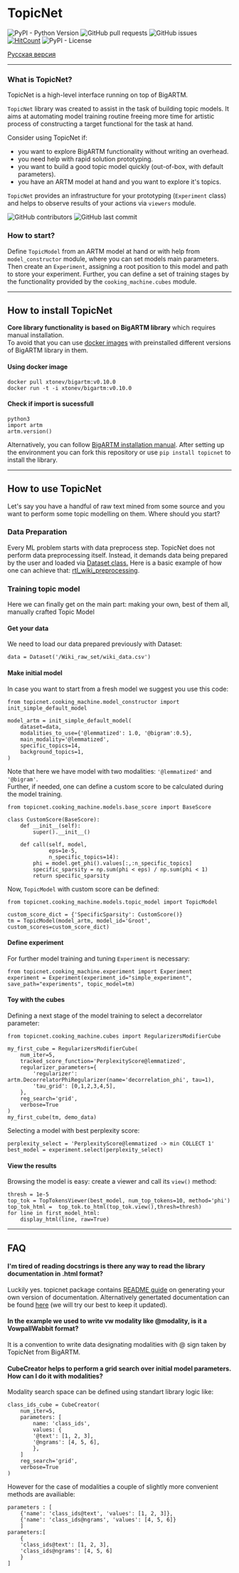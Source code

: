 # TopicNet
![PyPI - Python Version](https://img.shields.io/pypi/pyversions/TopicNet)
![GitHub pull requests](https://img.shields.io/github/issues-pr-raw/machine-intelligence-laboratory/TopicNet)
![GitHub issues](https://img.shields.io/github/issues/machine-intelligence-laboratory/TopicNet)
[![HitCount](http://hits.dwyl.io/machine-intelligence-library/machine-intelligence-library/TopicNet.svg)](http://hits.dwyl.io/machine-intelligence-library/machine-intelligence-library/TopicNet)
![PyPI - License](https://img.shields.io/pypi/l/TopicNet?color=Black)


[Русская версия](README-rus.md)

---
### What is TopicNet?
TopicNet is a high-level interface running on top of BigARTM. 

```TopicNet```  library was created to assist in the task of building topic models. It aims at automating model training routine freeing more time for artistic process of constructing a target functional for the task at hand.

Consider using TopicNet if:

* you want to explore BigARTM functionality without writing an overhead.
* you need help with rapid solution prototyping.
* you want to build a good topic model quickly (out-of-box, with default parameters).
* you have an ARTM model at hand and you want to explore it's topics.

```TopicNet``` provides an infrastructure for your prototyping (```Experiment``` class) and helps to observe results of your actions via ```viewers``` module.

![GitHub contributors](https://img.shields.io/github/contributors/machine-intelligence-laboratory/TopicNet)
![GitHub last commit](https://img.shields.io/github/last-commit/machine-intelligence-laboratory/TopicNet)
### How to start?
Define `TopicModel` from an ARTM model at hand or with help from `model_constructor` module, where you can set models main parameters. Then create an `Experiment`, assigning a root position to this model and path to store your experiment. Further, you can define a set of training stages by the functionality provided by the `cooking_machine.cubes` module.

---
## How to install TopicNet
**Core library functionality is based on BigARTM library** which requires manual installation.  
To avoid that you can use [docker images](https://hub.docker.com/r/xtonev/bigartm/tags) with preinstalled different versions of BigARTM library in them. 

#### Using docker image
```
docker pull xtonev/bigartm:v0.10.0
docker run -t -i xtonev/bigartm:v0.10.0
```
#### Check if import is sucessfull
```
python3
import artm
artm.version()
```

Alternatively, you can follow [BigARTM installation manual](https://bigartm.readthedocs.io/en/stable/installation/index.html).
After setting up the environment you can fork this repository or use ```pip install topicnet``` to install the library.  

---
## How to use TopicNet
Let's say you have a handful of raw text mined from some source and you want to perform some topic modelling on them. Where should you start? 
### Data Preparation
Every ML problem starts with data preprocess step. TopicNet does not perform data preprocessing itself. Instead, it demands data being prepared by the user and loaded via [Dataset class.](topicnet/cooking_machine/dataset.py)
Here is a basic example of how one can achieve that: [rtl_wiki_preprocessing](topicnet/demos/RTL-WIKI-PREPROCESSING.ipynb).

### Training topic model
Here we can finally get on the main part: making your own, best of them all, manually crafted Topic Model
#### Get your data
We need to load our data prepared previously with Dataset:
```
data = Dataset('/Wiki_raw_set/wiki_data.csv')
```
#### Make initial model
In case you want to start from a fresh model we suggest you use this code:
```
from topicnet.cooking_machine.model_constructor import init_simple_default_model

model_artm = init_simple_default_model(
    dataset=data,
    modalities_to_use={'@lemmatized': 1.0, '@bigram':0.5},
    main_modality='@lemmatized',
    specific_topics=14,
    background_topics=1,
)
```
Note that here we have model with two modalities: `'@lemmatized'` and `'@bigram'`.  
Further, if needed, one can define a custom score to be calculated during the model training.
```
from topicnet.cooking_machine.models.base_score import BaseScore

class CustomScore(BaseScore):
    def __init__(self):
        super().__init__()

    def call(self, model,
             eps=1e-5,
             n_specific_topics=14):
        phi = model.get_phi().values[:,:n_specific_topics]
        specific_sparsity = np.sum(phi < eps) / np.sum(phi < 1)
        return specific_sparsity
```
Now, `TopicModel` with custom score can be defined:
```
from topicnet.cooking_machine.models.topic_model import TopicModel

custom_score_dict = {'SpecificSparsity': CustomScore()}
tm = TopicModel(model_artm, model_id='Groot', custom_scores=custom_score_dict)
```
#### Define experiment
For further model training and tuning `Experiment` is necessary:
```
from topicnet.cooking_machine.experiment import Experiment
experiment = Experiment(experiment_id="simple_experiment", save_path="experiments", topic_model=tm)
```
#### Toy with the cubes
Defining a next stage of the model training to select a decorrelator parameter:
```
from topicnet.cooking_machine.cubes import RegularizersModifierCube

my_first_cube = RegularizersModifierCube(
    num_iter=5,
    tracked_score_function='PerplexityScore@lemmatized',
    regularizer_parameters={
        'regularizer': artm.DecorrelatorPhiRegularizer(name='decorrelation_phi', tau=1),
        'tau_grid': [0,1,2,3,4,5],
    },
    reg_search='grid',
    verbose=True
)
my_first_cube(tm, demo_data)
```
Selecting a model with best perplexity score:
```
perplexity_select = 'PerplexityScore@lemmatized -> min COLLECT 1'
best_model = experiment.select(perplexity_select)
```
#### View the results
Browsing the model is easy: create a viewer and call its `view()` method:
```
thresh = 1e-5
top_tok = TopTokensViewer(best_model, num_top_tokens=10, method='phi')
top_tok_html =  top_tok.to_html(top_tok.view(),thresh=thresh)
for line in first_model_html:
    display_html(line, raw=True)
```

---
## FAQ

#### I'm tired of reading docstrings is there any way to read the library documentation in .html format?

Luckily yes. topicnet package contains [README guide](topicnet/topicnet_doc_generation/README.md) on generating your own version of documentation.
Alternatively genertated documentation can be found [here](topicnet/topicnet_documentation/topicnet/) (we will try our best to keep it updated). 

#### In the example we used to write vw modality like **@modality**, is it a VowpallWabbit format?

It is a convention to write data designating modalities with @ sign taken by TopicNet from BigARTM.

#### CubeCreator helps to perform a grid search over initial model parameters. How can I do it with modalities?

Modality search space can be defined using standart library logic like:
```
class_ids_cube = CubeCreator(
    num_iter=5,
    parameters: [
        name: 'class_ids',
        values: {
        '@text': [1, 2, 3],
        '@ngrams': [4, 5, 6],
        },
    ]
    reg_search='grid',
    verbose=True
)

```
However for the case of modalities a couple of slightly more convenient methods are availiable:

```
parameters : [
    {'name': 'class_ids@text', 'values': [1, 2, 3]},
    {'name': 'class_ids@ngrams', 'values': [4, 5, 6]}
    ]
parameters:[
    {
    'class_ids@text': [1, 2, 3],
    'class_ids@ngrams': [4, 5, 6]
    }
]
```
